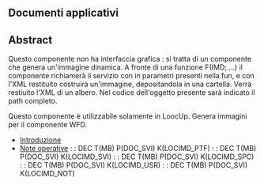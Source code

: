 ## Documenti applicativi
## Abstract

Questo componente non ha interfaccia grafica :  si tratta di un componente che genera un'immagine dinamica.
A fronte di una funzione F(IMD;....) il componente richiamerà il servizio con in parametri presenti nella fun, e con l'XML restituito costruirà un'immagine, depositandola in una cartella.
Verrà restiuito l'XML di un albero. Nel codice dell'oggetto presente sarà indicato il path completo.

Questo componente è utilizzabile solamente in LoocUp.
Genera immagini per il componente WFD.
- [Introduzione](Sorgenti/DOC/TA/B£AMO/LOCIMD_A)
- [Note operative](Sorgenti/DOC/TA/B£AMO/LOCIMD_C)
 :  : DEC T(MB) P(DOC_SVI) K(LOCIMD_PTF)
 :  : DEC T(MB) P(DOC_SVI) K(LOCIMD_SVI)
 :  : DEC T(MB) P(DOC_SVI) K(LOCIMD_SPC)
 :  : DEC T(MB) P(DOC_SVI) K(LOCIMD_USR)
 :  : DEC T(MB) P(DOC_SVI) K(LOCIMD_NOT)
